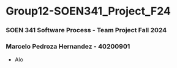 # Group12-SOEN341_Project_F24
### SOEN 341 Software Process - Team Project Fall 2024 

### Marcelo Pedroza Hernandez - 40200901
- Alo

